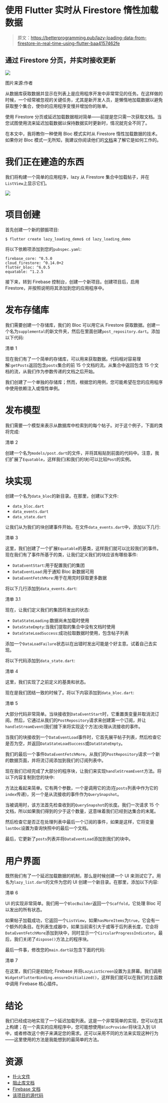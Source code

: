# 使用 Flutter 实时从 Firestore 惰性加载数据

> 原文：<https://betterprogramming.pub/lazy-loading-data-from-firestore-in-real-time-using-flutter-baa4157462fe>

## 通过 Firestore 分页，并实时接收更新

![](img/71b65846b25c603b6121dbc9b4671340.png)

图片来源:作者

从数据库获取数据并显示在列表上是应用程序开发中非常常见的任务。在这样做的时候，一个经常被忽视的关键任务，尤其是新开发人员，是懒惰地加载数据以避免获取整个集合，使你的应用程序变慢并增加你的账单。

使用 Firestore 分页或延迟加载数据相对简单——前提是您只需一次获取文档。当您试图使用流来延迟加载数据以保持数据实时更新时，情况就完全不同了。

在本文中，我将教你一种使用 Bloc 模式实时从 Firestore 惰性加载数据的技术。如果你对 Bloc 模式一无所知，我建议你阅读他们的[文档](https://bloclibrary.dev/)来了解它是如何工作的。

# 我们正在建造的东西

我们将构建一个简单的应用程序，lazy 从 Firestore 集合中加载帖子，并在`ListView`上显示它们。

![](img/1756e54378334f375f89d06d42ea1b15.png)

# 项目创建

首先创建一个新的颤振项目:

```
$ flutter create lazy_loading_demo$ cd lazy_loading_demo
```

将以下依赖项添加到您的`pubspec.yaml`:

```
firebase_core: ^0.5.0
cloud_firestore: ^0.14.0+2
flutter_bloc: ^6.0.5
equatable: ^1.2.5
```

接下来，转到 Firebase 控制台，创建一个新项目。创建项目后，启用 Firestore，并按照说明将其添加到您的应用程序中。

# 发布存储库

我们需要创建一个存储库，我们的 Bloc 可以用它从 Firestore 获取数据。创建一个名为`supplemental`的新文件夹，然后在里面创建`post_repository.dart`。添加以下代码:

清单 1

现在我们有了一个简单的存储库，可以用来获取数据。代码相对容易理解:`getPosts`返回包含`posts`集合的前 15 个文档的流。从集合中返回包含 15 个文档的流，从我们作为参数传递的文档之后开始。

我们创建了一个单独的存储库；然而，根据您的用例，您可能希望在您的应用程序中使用依赖注入或惰性单例。

# 发布模型

我们需要一个模型来表示从数据库中检索到的每个帖子。对于这个例子，下面的类将完成:

清单 2

创建一个名为`models/post.dart`的文件，并将其粘贴到前面的代码中。注意，我们扩展了`Equatable`，这样我们(和我们的块)可以比较`Post`的实例。

# 块实现

创建一个名为`data_bloc`的新目录。在那里，创建以下文件:

*   `data_bloc.dart`
*   `data_events.dart`
*   `data_state.dart`

让我们从为我们的块创建事件开始。在文件`data_events.dart`中，添加以下几行:

清单 3

这里，我们创建了一个扩展`Equatable`的基类，这样我们就可以比较我们的事件。现在我们有了事件所基于的类，让我们定义我们的块应该有哪些事件:

*   `DataEventStart`:用于配置我们的集团
*   `DataEventLoad`:用于通知 Bloc 新数据可用
*   `DataEventFetchMore`:用于在用完时获取更多数据

将以下几行添加到`data_events.dart`:

清单 3.1

现在，让我们定义我们的集团将发出的状态:

*   `DataStateLoading`:数据尚未加载时使用
*   `DataStateEmpty`:当我们提取的集合中没有文档时使用
*   `DataStateLoadSuccess`:成功拉取数据时使用，包含帖子列表

添加一个`DataLoadFailure`状态以在出错时发出可能是个好主意。试着自己去实现。

将以下代码添加到`data_state.dart`:

清单 4

这里，我们实现了之前定义的基类和状态。

现在是我们团结一致的时候了。将以下内容添加到`data_bloc.dart`:

清单 5

大部分代码非常简单。当块接收到`DataEventStart`时，它重置类变量并取消流订阅。然后，它通过从我们的`PostRepository`请求来创建第一个订阅，并让`handleStreamEvent`(我们接下来将实现这个方法)处理从流接收的事件。

当我们的块接收到一个`DataEventLoad`事件时，它首先展平帖子列表，然后检查它是否为空，并返回`DataStateLoadSuccess`或`DataStateEmpty`。

我们的最后一个事件`DataEventFetchMore`，从我们的`PostRepository`请求一个新的数据页面，并将流订阅添加到我们的订阅列表中。

现在我们已经完成了大部分的程序块，让我们来实现`handleStreamEvent`方法。将以下内容复制到您的块中:

方法比看起来简单。它有两个参数，一个是调用它的流(在`posts`列表中作为它的`index`传递)，另一个是从流接收的事件作为`QuerySnapshot`。

当被调用时，该方法首先检查收到的`QuerySnapshot`的长度。我们一次请求 15 个文档，所以如果我们得到的少于这个数量，这意味着我们已经到达集合的末尾。

然后检查它是否正在处理列表中最后一个订阅的事件，如果是这样，它将变量`lastDoc`设置为查询快照中的最后一个文档。

最后，它更新了`posts`列表并将`DataEventLoad`添加到我们的块中。

# 用户界面

既然我们有了一个延迟加载数据的机制，那么是时候创建一个 UI 来测试它了。用名为`lazy_list.dart`的文件为您的 UI 创建一个新目录。在那里，添加以下内容:

清单 6

UI 的实现非常简单。我们用一个`BlocBuilder`返回一个`Scaffold`，它处理 Bloc 可以发出的所有状态。

如果帖子加载成功，它返回一个`ListView`，如果`hasMoreItems`为`true`，它会有一个额外的条目。在列表生成器中，如果当前索引大于或等于后列表长度，它会将`DataEventFetchMore`添加到块中，同时显示一个`CircularProgressIndicator`。最后，我们关闭了`dispose()`方法上的程序块。

最后一件事，修改您的`main.dart`以包含下面的代码:

清单 7

在这里，我们只是初始化 Firebase 并将`LazyListScreen`设置为主屏幕。我们调用`WidgetsFlutterBinding.ensureInitialized()`，这样我们就可以在我们的主函数中调用 Firebase 核心插件。

# 结论

我们已经成功地实现了一个延迟加载列表。这是一个非常简单的实现，您可以在其上构建；在一个真实的应用程序中，您可能想使用`BlocProvider`将块注入到 UI 中，或者修改这个例子来满足您的需求。还可以采用不同的方法来实现这种行为——这里使用的方法是我能想到的最简单的方法。

# 资源

*   [扑火文件](https://firebase.flutter.dev/docs/overview)
*   [阻止库文档](https://bloclibrary.dev/#/gettingstarted)
*   [Firebase 文档](https://firebase.google.com/docs)
*   [该项目的源代码](https://github.com/sofferjacob/lazy-loading-demo)